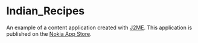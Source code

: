 Indian_Recipes
==============

An example of a content application created with [J2ME](http://www.java.com/en/download/faq/whatis_j2me.xml). 
This application is published on the [Nokia App Store](http://store.ovi.com/content/384564?clickSource=search&pos=7).
